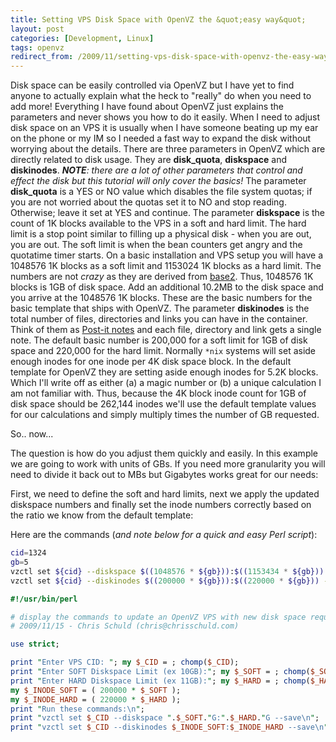 ```yaml
---
title: Setting VPS Disk Space with OpenVZ the &quot;easy way&quot;
layout: post
categories: [Development, Linux]
tags: openvz
redirect_from: /2009/11/setting-vps-disk-space-with-openvz-the-easy-way
---
```

Disk space can be easily controlled via OpenVZ but I have yet to find anyone to actually explain what the heck to "really" do when you need to add more! Everything I have found about OpenVZ just explains the parameters and never shows you how to do it easily. When I need to adjust disk space on an VPS it is usually when I have someone beating up my ear on the phone or my IM so I needed a fast way to expand the disk without worrying about the details.
There are three parameters in OpenVZ which are directly related to disk usage. They are <strong>disk_quota</strong>, <strong>diskspace</strong> and <strong>diskinodes</strong>. <em><strong>NOTE</strong>: there are a lot of other parameters that control and effect the disk but this tutorial will only cover the basics!</em>
The parameter <strong>disk_quota</strong> is a YES or NO value which disables the file system quotas; if you are not worried about the quotas set it to NO and stop reading. Otherwise; leave it set at YES and continue.
The parameter <strong>diskspace</strong> is the count of 1K blocks available to the VPS in a soft and hard limit. The hard limit is a stop point similar to filling up a physical disk - when you are out, you are out. The soft limit is when the bean counters get angry and the quotatime timer starts. On a basic installation and VPS setup you will have a 1048576 1K blocks as a soft limit and 1153024 1K blocks as a hard limit. The numbers are not <em>crazy</em> as they are derived from [base2](http://en.wikipedia.org/wiki/Binary_numeral_system). Thus, 1048576 1K blocks is 1GB of disk space. Add an additional 10.2MB to the disk space and you arrive at the 1048576 1K blocks. These are the basic numbers for the basic template that ships with OpenVZ.
The parameter <strong>diskinodes</strong> is the total number of files, directories and links you can have in the container. Think of them as <a href="http://en.wikipedia.org/wiki/Post-it_note">Post-it notes</a> and each file, directory and link gets a single note. The default basic number is 200,000 for a soft limit for 1GB of disk space and 220,000 for the hard limit. Normally `*nix` systems will set aside enough inodes for one inode per 4K disk space block. In the default template for OpenVZ they are setting aside enough inodes for 5.2K blocks. Which I'll write off as either (a) a magic number or (b) a unique calculation I am not familiar with. Thus, because the 4K block inode count for 1GB of disk space should be 262,144 inodes we\'ll use the default template values for our calculations and simply multiply times the number of GB requested.

So.. now...

The question is how do you adjust them quickly and easily. In this example we are going to work with units of GBs. If you need more granularity you will need to divide it back out to MBs but Gigabytes works great for our needs:

First, we need to define the soft and hard limits, next we apply the updated diskspace numbers and finally set the inode numbers correctly based on the ratio we know from the default template:

Here are the commands (<em>and note below for a quick and easy Perl script</em>):
```bash
cid=1324
gb=5
vzctl set ${cid} --diskspace $((1048576 * ${gb})):$((1153434 * ${gb})) --save
vzctl set ${cid} --diskinodes $((200000 * ${gb})):$((220000 * ${gb})) --save
```

```perl
#!/usr/bin/perl

# display the commands to update an OpenVZ VPS with new disk space requirements
# 2009/11/15 - Chris Schuld (chris@chrisschuld.com)

use strict;

print "Enter VPS CID: "; my $_CID = ; chomp($_CID);
print "Enter SOFT Diskspace Limit (ex 10GB):"; my $_SOFT = ; chomp($_SOFT); $_SOFT =~ s/[^0-9]//g;
print "Enter HARD Diskspace Limit (ex 11GB):"; my $_HARD = ; chomp($_HARD); $_HARD =~ s/[^0-9]//g;
my $_INODE_SOFT = ( 200000 * $_SOFT );
my $_INODE_HARD = ( 220000 * $_HARD );
print "Run these commands:\n";
print "vzctl set $_CID --diskspace ".$_SOFT."G:".$_HARD."G --save\n";
print "vzctl set $_CID --diskinodes $_INODE_SOFT:$_INODE_HARD --save\n";
```
